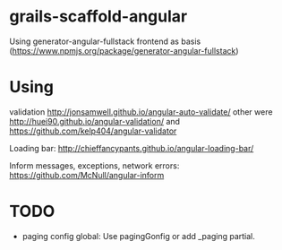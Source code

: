 grails-scaffold-angular
=======================

Using generator-angular-fullstack frontend as basis (https://www.npmjs.org/package/generator-angular-fullstack)


Using
=====

validation
http://jonsamwell.github.io/angular-auto-validate/
other were http://huei90.github.io/angular-validation/ and https://github.com/kelp404/angular-validator

Loading bar: http://chieffancypants.github.io/angular-loading-bar/

Inform messages, exceptions, network errors: https://github.com/McNull/angular-inform

TODO
====
* paging config global: Use pagingGonfig or add _paging partial.